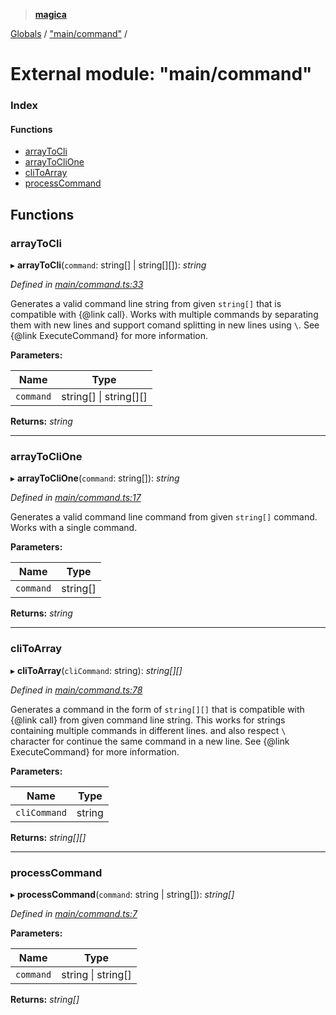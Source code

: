 > **[magica](../README.md)**

[Globals](../README.md) / ["main/command"](_main_command_.md) /

# External module: "main/command"

### Index

#### Functions

* [arrayToCli](_main_command_.md#arraytocli)
* [arrayToCliOne](_main_command_.md#arraytoclione)
* [cliToArray](_main_command_.md#clitoarray)
* [processCommand](_main_command_.md#processcommand)

## Functions

###  arrayToCli

▸ **arrayToCli**(`command`: string[] | string[][]): *string*

*Defined in [main/command.ts:33](https://github.com/cancerberoSgx/magica/blob/825f829/src/main/command.ts#L33)*

Generates a valid command line string from given `string[]` that is compatible with  {@link call}. Works with multiple
commands by separating  them with new lines and support comand splitting in new lines using `\`.
See {@link ExecuteCommand} for more information.

**Parameters:**

Name | Type |
------ | ------ |
`command` | string[] \| string[][] |

**Returns:** *string*

___

###  arrayToCliOne

▸ **arrayToCliOne**(`command`: string[]): *string*

*Defined in [main/command.ts:17](https://github.com/cancerberoSgx/magica/blob/825f829/src/main/command.ts#L17)*

Generates a valid command line command from given `string[]` command. Works with a single command.

**Parameters:**

Name | Type |
------ | ------ |
`command` | string[] |

**Returns:** *string*

___

###  cliToArray

▸ **cliToArray**(`cliCommand`: string): *string[][]*

*Defined in [main/command.ts:78](https://github.com/cancerberoSgx/magica/blob/825f829/src/main/command.ts#L78)*

Generates a command in the form of `string[][]` that is compatible with {@link call} from given command line string.
This works for strings containing multiple commands in different lines. and also respect `\` character for continue the same
command in a new line. See {@link ExecuteCommand} for more information.

**Parameters:**

Name | Type |
------ | ------ |
`cliCommand` | string |

**Returns:** *string[][]*

___

###  processCommand

▸ **processCommand**(`command`: string | string[]): *string[]*

*Defined in [main/command.ts:7](https://github.com/cancerberoSgx/magica/blob/825f829/src/main/command.ts#L7)*

**Parameters:**

Name | Type |
------ | ------ |
`command` | string \| string[] |

**Returns:** *string[]*